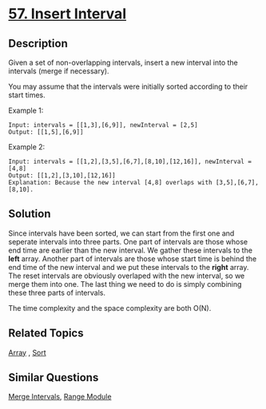 # [57. Insert Interval](https://leetcode.com/problems/insert-interval)

## Description

Given a set of non-overlapping intervals, insert a new interval into the intervals (merge if necessary).

You may assume that the intervals were initially sorted according to their start times.

Example 1:

```
Input: intervals = [[1,3],[6,9]], newInterval = [2,5]
Output: [[1,5],[6,9]]
```

Example 2:

```
Input: intervals = [[1,2],[3,5],[6,7],[8,10],[12,16]], newInterval = [4,8]
Output: [[1,2],[3,10],[12,16]]
Explanation: Because the new interval [4,8] overlaps with [3,5],[6,7],[8,10].
```

## Solution

Since intervals have been sorted, we can start from the first one and seperate intervals into three parts. One part of intervals are those whose end time are earlier than the new interval. We gather these intervals to the **left** array. Another part of intervals are those whose start time is behind the end time of the new interval and we put these intervals to the **right** array. The reset intervals are obviously overlaped with the new interval, so we merge them into one. The last thing we need to do is simply combining these three parts of intervals.

The time complexity and the space complexity are both O(N).

## Related Topics

[Array](https://leetcode.com/tag/array/) , [Sort](https://leetcode.com/tag/sort/) 

## Similar Questions

[Merge Intervals](https://leetcode.com/problems/merge-intervals/), [Range Module](https://leetcode.com/problems/range-module/)
